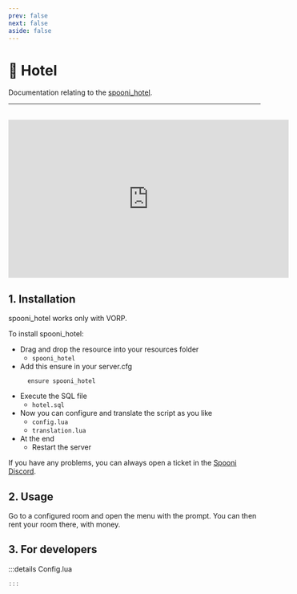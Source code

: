 ```yaml
---
prev: false
next: false
aside: false
---
```


# 🏨 Hotel
Documentation relating to the [spooni_hotel](https://spooni-mapping.tebex.io/).

___
<br>
<iframe width="560" height="315" src="https://www.youtube.com/embed/link" frameborder="0" allow="accelerometer; autoplay; clipboard-write; encrypted-media; gyroscope; picture-in-picture; web-share" allowfullscreen></iframe>

## 1. Installation
spooni_hotel works only with VORP. 

To install spooni_hotel:
- Drag and drop the resource into your resources folder
  - `spooni_hotel`
- Add this ensure in your server.cfg
  ```
    ensure spooni_hotel
  ```
- Execute the SQL file
  - `hotel.sql`
- Now you can configure and translate the script as you like
  - `config.lua`
  - `translation.lua`
- At the end
  - Restart the server

If you have any problems, you can always open a ticket in the [Spooni Discord](https://discord.gg/spooni).

## 2. Usage
Go to a configured room and open the menu with the prompt. You can then rent your room there, with money.

## 3. For developers

:::details Config.lua
```lua
:::
